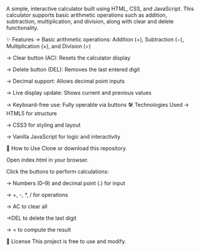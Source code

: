 A simple, interactive calculator built using HTML, CSS, and JavaScript. This calculator supports basic arithmetic operations such as addition, subtraction, multiplication, and division, along with clear and delete functionality.

✨ Features
-> Basic arithmetic operations: Addition (+), Subtraction (−), Multiplication (×), and Division (÷)

-> Clear button (AC): Resets the calculator display

-> Delete button (DEL): Removes the last entered digit

-> Decimal support: Allows decimal point inputs

-> Live display update: Shows current and previous values

-> Keyboard-free use: Fully operable via buttons
🛠 Technologies Used
-> HTML5 for structure

-> CSS3 for styling and layout

-> Vanilla JavaScript for logic and interactivity

🚀 How to Use
Clone or download this repository.

Open index.html in your browser.

Click the buttons to perform calculations:

-> Numbers (0–9) and decimal point (.) for input

-> +, -, *, / for operations

-> AC to clear all

->DEL to delete the last digit

-> = to compute the result

📜 License
This project is free to use and modify.




